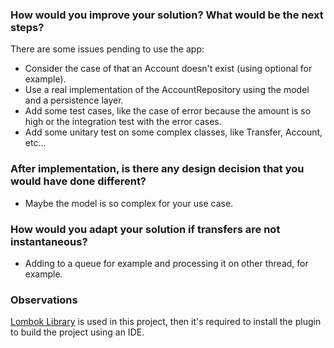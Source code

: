 ### How would you improve your solution? What would be the next steps?
There are some issues pending to use the app:
- Consider the case of that an Account doesn't exist (using optional for example).
- Use a real implementation of the AccountRepository using the model and a persistence layer.
- Add some test cases, like the case of error because the amount is so high or the integration test with the error cases.
- Add some unitary test on some complex classes, like Transfer, Account, etc...
### After implementation, is there any design decision that you would have done different?
- Maybe the model is so complex for your use case.
### How would you adapt your solution if transfers are not instantaneous?
- Adding to a queue for example and processing it on other thread, for example.
### Observations
[Lombok Library](https://projectlombok.org/) is used in this project, then it's required to install the plugin to build the project using an IDE.